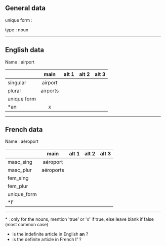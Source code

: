 ## General data

unique form :

type : noun

---

## English data

Name : airport

|             |   main   | alt 1 | alt 2 | alt 3 |
| :---------- | :------: | :---: | :---: | ----- |
| singular    | airport  |       |       |       |
| plural      | airports |       |       |       |
| unique form |          |       |       |       |
| \*an        |    x     |       |       |       |

---

## French data

Name : aéroport

|             |   main    | alt 1 | alt 2 | alt 3 |
| :---------- | :-------: | :---: | :---: | :---: |
| masc_sing   | aéroport  |       |       |       |
| masc_plur   | aéroports |       |       |       |
| fem_sing    |           |       |       |       |
| fem_plur    |           |       |       |       |
| unique_form |           |       |       |       |
| \*l'        |           |       |       |       |

---

\* : only for the nouns, mention 'true' or 'x' if true, else leave blank if false (most common case)

- is the indefinite article in English **an** ?
- is the definite article in French **l'** ?
